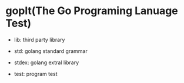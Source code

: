 # goplt(The Go Programing Lanuage Test)

- lib: third party library

- std: golang standard grammar

- stdex: golang extral library

- test: program test